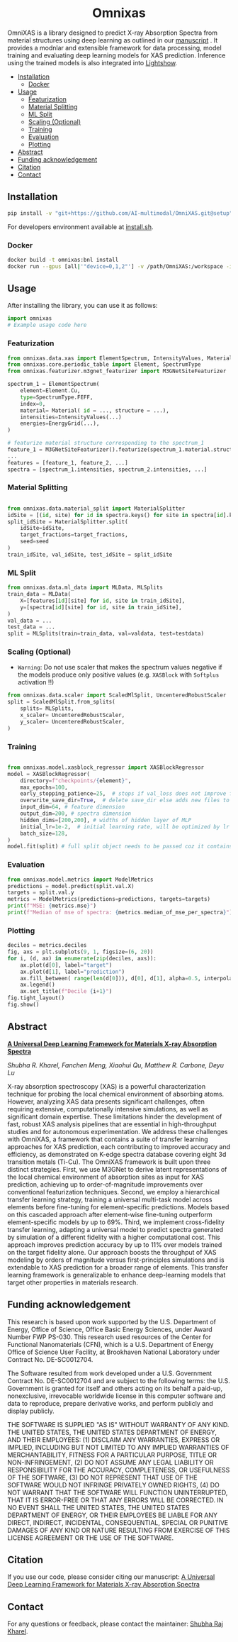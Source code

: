 <div align="center">

<h1>Omnixas</h1>

</div>

OmniXAS is a library designed to predict X-ray Absorption Spectra from material structures using deep learning as outlined in our [manuscript](https://www.arxiv.org/abs/2409.19552) . It provides a modnlar and extensible framework for data processing, model training and evaluating deep learning models for XAS prediction. Inference using the trained models is also integrated into [Lightshow](https://github.com/AI-multimodal/Lightshow).


- [Installation](#installation)
  - [Docker](#docker)
- [Usage](#usage)
  - [Featurization](#featurization)
  - [Material Splitting](#material-splitting)
  - [ML Split](#ml-split)
  - [Scaling (Optional)](#scaling-optional)
  - [Training](#training)
  - [Evaluation](#evaluation)
  - [Plotting](#plotting)
- [Abstract](#abstract)
- [Funding acknowledgement](#funding-acknowledgement)
- [Citation](#citation)
- [Contact](#contact)

## Installation

```bash
pip install -v "git+https://github.com/AI-multimodal/OmniXAS.git@setup"
```

For developers environment available at [install.sh](install/install.sh).

### Docker

```bash
docker build -t omnixas:bnl install
docker run --gpus [all|'"device=0,1,2"'] -v /path/OmniXAS:/workspace -it --user $(id -u):$(id -g) omnixas:bnl bash
```


## Usage

After installing the library, you can use it as follows:

```python
import omnixas
# Example usage code here
```

### Featurization

```python
from omnixas.data.xas import ElementSpectrum, IntensityValues, Material, EnergyGrid
from omnixas.core.periodic_table import Element, SpectrumType
from omnixas.featurizer.m3gnet_featurizer import M3GNetSiteFeaturizer

spectrum_1 = ElementSpectrum(
    element=Element.Cu,
    type=SpectrumType.FEFF,
    index=0,
    material= Material( id = ..., structure = ...),
    intensities=IntensityValues(...)
    energies=EnergyGrid(...),
)

# featurize material structure corresponding to the spectrum_1
feature_1 = M3GNetSiteFeaturizer().featurize(spectrum_1.material.structure, spectrum_1.index)
...
features = [feature_1, feature_2, ...]
spectra = [spectrum_1.intensities, spectrum_2.intensities, ...]
```

### Material Splitting

```python

from omnixas.data.material_split import MaterialSplitter
idSite = [(id, site) for id in spectra.keys() for site in spectra[id].keys()]
split_idSite = MaterialSplitter.split(
    idSite=idSite,
    target_fractions=target_fractions,
    seed=seed
)
train_idSite, val_idSite, test_idSite = split_idSite
```

### ML Split

```python
from omnixas.data.ml_data import MLData, MLSplits
train_data = MLData(
    X=[features[id][site] for id, site in train_idSite],
    y=[spectra[id][site] for id, site in train_idSite],
)
val_data = ...
test_data = ...
split = MLSplits(train=train_data, val=valdata, test=testdata)
```

### Scaling (Optional)

- `Warning`: Do not use scaler that makes the spectrum values negative if the models produce only positive values (e.g. `XASBlock` with `Softplus` activation !!)

```python
from omnixas.data.scaler import ScaledMlSplit, UncenteredRobustScaler
split = ScaledMlSplit.from_splits(
    splits= MLSplits,
    x_scaler= UncenteredRobustScaler,
    y_scaler= UncenteredRobustScaler,
)
```

### Training

```python

from omnixas.model.xasblock_regressor import XASBlockRegressor
model = XASBlockRegressor(
    directory=f"checkpoints/{element}",
    max_epochs=100,
    early_stopping_patience=25,  # stops if val_loss does not improve for 25 epochs
    overwrite_save_dir=True,  # delete save_dir else adds new files to it
    input_dim=64, # feature dimension
    output_dim=200, # spectra dimension
    hidden_dims=[200,200], # widths of hidden layer of MLP
    initial_lr=1e-2,  # initial learning rate, will be optimized by lr finder later
    batch_size=128,
)
model.fit(split) # full split object needs to be passed coz it contains val data used in logging
```

### Evaluation

```python
from omnixas.model.metrics import ModelMetrics
predictions = model.predict(split.val.X)
targets = split.val.y
metrics = ModelMetrics(predictions=predictions, targets=targets) 
print(f"MSE: {metrics.mse}")
print(f"Median of mse of spectra: {metrics.median_of_mse_per_spectra}")
```

### Plotting

```python
deciles = metrics.deciles
fig, axs = plt.subplots(9, 1, figsize=(6, 20))
for i, (d, ax) in enumerate(zip(deciles, axs)):
    ax.plot(d[0], label="target")
    ax.plot(d[1], label="prediction")
    ax.fill_between( range(len(d[0])), d[0], d[1], alpha=0.5, interpolate=True)
    ax.legend()
    ax.set_title(f"Decile {i+1}")
fig.tight_layout()
fig.show()
```

## Abstract

[**A Universal Deep Learning Framework for Materials X-ray Absorption Spectra**](https://www.arxiv.org/abs/2409.19552)

*Shubha R. Kharel, Fanchen Meng, Xiaohui Qu, Matthew R. Carbone, Deyu Lu*

X-ray absorption spectroscopy (XAS) is a powerful characterization technique for probing the local chemical environment of absorbing atoms. However, analyzing XAS data presents significant challenges, often requiring extensive, computationally intensive simulations, as well as significant domain expertise. These limitations hinder the development of fast, robust XAS analysis pipelines that are essential in high-throughput studies and for autonomous experimentation. We address these challenges with OmniXAS, a framework that contains a suite of transfer learning approaches for XAS prediction, each contributing to improved accuracy and efficiency, as demonstrated on K-edge spectra database covering eight 3d transition metals (Ti-Cu). The OmniXAS framework is built upon three distinct strategies. First, we use M3GNet to derive latent representations of the local chemical environment of absorption sites as input for XAS prediction, achieving up to order-of-magnitude improvements over conventional featurization techniques. Second, we employ a hierarchical transfer learning strategy, training a universal multi-task model across elements before fine-tuning for element-specific predictions. Models based on this cascaded approach after element-wise fine-tuning outperform element-specific models by up to 69%. Third, we implement cross-fidelity transfer learning, adapting a universal model to predict spectra generated by simulation of a different fidelity with a higher computational cost. This approach improves prediction accuracy by up to 11% over models trained on the target fidelity alone. Our approach boosts the throughput of XAS modeling by orders of magnitude versus first-principles simulations and is extendable to XAS prediction for a broader range of elements. This transfer learning framework is generalizable to enhance deep-learning models that target other properties in materials research.

## Funding acknowledgement

This research is based upon work supported by the U.S. Department of Energy, Office of Science, Office Basic Energy Sciences, under Award Number FWP PS-030. This research used resources of the Center for Functional Nanomaterials (CFN), which is a U.S. Department of Energy Office of Science User Facility, at Brookhaven National Laboratory under Contract No. DE-SC0012704.

The Software resulted from work developed under a U.S. Government Contract No. DE-SC0012704 and are subject to the following terms: the U.S. Government is granted for itself and others acting on its behalf a paid-up, nonexclusive, irrevocable worldwide license in this computer software and data to reproduce, prepare derivative works, and perform publicly and display publicly.

THE SOFTWARE IS SUPPLIED "AS IS" WITHOUT WARRANTY OF ANY KIND. THE UNITED STATES, THE UNITED STATES DEPARTMENT OF ENERGY, AND THEIR EMPLOYEES: (1) DISCLAIM ANY WARRANTIES, EXPRESS OR IMPLIED, INCLUDING BUT NOT LIMITED TO ANY IMPLIED WARRANTIES OF MERCHANTABILITY, FITNESS FOR A PARTICULAR PURPOSE, TITLE OR NON-INFRINGEMENT, (2) DO NOT ASSUME ANY LEGAL LIABILITY OR RESPONSIBILITY FOR THE ACCURACY, COMPLETENESS, OR USEFULNESS OF THE SOFTWARE, (3) DO NOT REPRESENT THAT USE OF THE SOFTWARE WOULD NOT INFRINGE PRIVATELY OWNED RIGHTS, (4) DO NOT WARRANT THAT THE SOFTWARE WILL FUNCTION UNINTERRUPTED, THAT IT IS ERROR-FREE OR THAT ANY ERRORS WILL BE CORRECTED. IN NO EVENT SHALL THE UNITED STATES, THE UNITED STATES DEPARTMENT OF ENERGY, OR THEIR EMPLOYEES BE LIABLE FOR ANY DIRECT, INDIRECT, INCIDENTAL, CONSEQUENTIAL, SPECIAL OR PUNITIVE DAMAGES OF ANY KIND OR NATURE RESULTING FROM EXERCISE OF THIS LICENSE AGREEMENT OR THE USE OF THE SOFTWARE.

## Citation

If you use our code, please consider citing our manuscript: [A Universal Deep Learning Framework for Materials X-ray Absorption Spectra](https://www.arxiv.org/abs/2409.19552)

## Contact

For any questions or feedback, please contact the maintainer: [Shubha Raj Kharel](mailto:shubha.raj.kharel@gmail.com).